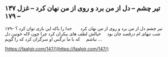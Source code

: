 ## تیر چشم – دل از من برد و روی از من نهان کرد – غزل ۱۳۷ – ۱۷۹


۱۷۹- تیر چشم دل از من برد و روی از من نهان کرد       خدا را باکه این بازی توان کرد ؟ شب تنهای ام درقصد جان بود     خیالش لطف های بیکران کرد چرا چون لاله خونین دل نباشم     که با ما نرگس او سرگران کرد که را گویم &#8230;

[https://faalgir.com/147/](https://faalgir.com/147/) 